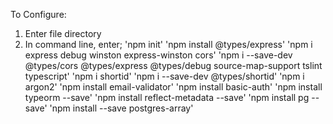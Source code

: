 To Configure:

1. Enter file directory 
2. In command line, enter;
    'npm init'
    'npm install @types/express'
    'npm i express debug winston express-winston cors'
    'npm i --save-dev @types/cors @types/express @types/debug source-map-support tslint typescript'
    'npm i shortid'
    'npm i --save-dev @types/shortid'
    'npm i argon2'
    'npm install email-validator'
    'npm install basic-auth'
    'npm install typeorm --save'
    'npm install reflect-metadata --save'
    'npm install pg --save'
    'npm install --save postgres-array'